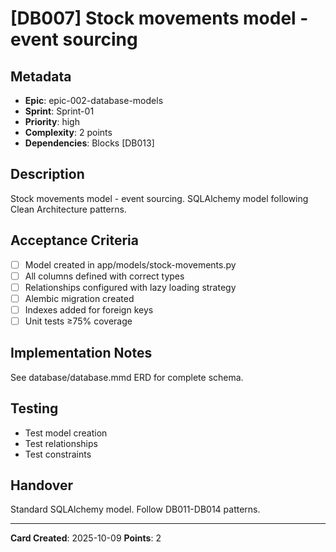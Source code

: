 # [DB007] Stock movements model - event sourcing

## Metadata

- **Epic**: epic-002-database-models
- **Sprint**: Sprint-01
- **Priority**: high
- **Complexity**: 2 points
- **Dependencies**: Blocks [DB013]

## Description

Stock movements model - event sourcing. SQLAlchemy model following Clean Architecture patterns.

## Acceptance Criteria

- [ ] Model created in app/models/stock-movements.py
- [ ] All columns defined with correct types
- [ ] Relationships configured with lazy loading strategy
- [ ] Alembic migration created
- [ ] Indexes added for foreign keys
- [ ] Unit tests ≥75% coverage

## Implementation Notes

See database/database.mmd ERD for complete schema.

## Testing

- Test model creation
- Test relationships
- Test constraints

## Handover

Standard SQLAlchemy model. Follow DB011-DB014 patterns.

---
**Card Created**: 2025-10-09
**Points**: 2
